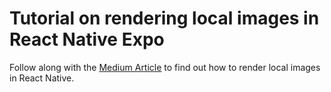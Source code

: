 # Tutorial on rendering local images in React Native Expo
Follow along with the [Medium Article](https://kylekusche.medium.com/local-images-not-rendering-in-react-native-expo-fix-f6fbc96071c5) to find out how to render local images in React Native. 
